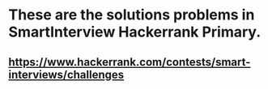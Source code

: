 # These are the solutions problems in SmartInterview Hackerrank Primary.
 
## https://www.hackerrank.com/contests/smart-interviews/challenges
